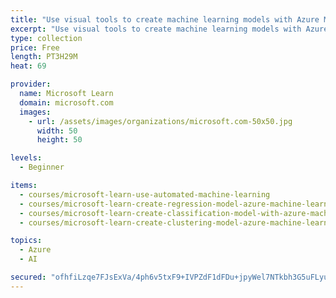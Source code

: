 ```yaml
---
title: "Use visual tools to create machine learning models with Azure Machine Learning"
excerpt: "Use visual tools to create machine learning models with Azure Machine Learning"
type: collection
price: Free
length: PT3H29M
heat: 69

provider:
  name: Microsoft Learn
  domain: microsoft.com
  images:
    - url: /assets/images/organizations/microsoft.com-50x50.jpg
      width: 50
      height: 50

levels:
  - Beginner

items:
  - courses/microsoft-learn-use-automated-machine-learning
  - courses/microsoft-learn-create-regression-model-azure-machine-learning-designer
  - courses/microsoft-learn-create-classification-model-with-azure-machine-learning-designer
  - courses/microsoft-learn-create-clustering-model-azure-machine-learning-designer

topics:
  - Azure
  - AI

secured: "ofhfiLzqe7FJsExVa/4ph6v5txF9+IVPZdF1dFDu+jpyWel7NTkbh3G5uFLyu+yobORB0pGONF05C61D+iIoQ3lH79vZWY+c5n0N+uQX4jsJfbpX2cCpDLwLnqMs0+TzRvlXBkzcxJfhNfrxhJPthA/wn/igv1SL0rxRZMuKVfmGZgESkEfZNbtWYutgHIEOc2T24bsyK9SchV/YZ1gunQrX9dIFpaL2lauPay+1sPUfuiMeDO2j80Lu3nlXFAvi5X0/jukHs73E8d9XWHl+SCvBK6SU8yRZPkJ4eK2MVA/eNlHyULXmHmwg8vmXaLUrqpdkIFewIWxseYz/InbmFFmz8YRnsYLEoD9M34FgNNE=;xuaY7Usdzq/DJSr/QE2csg=="
---
```


